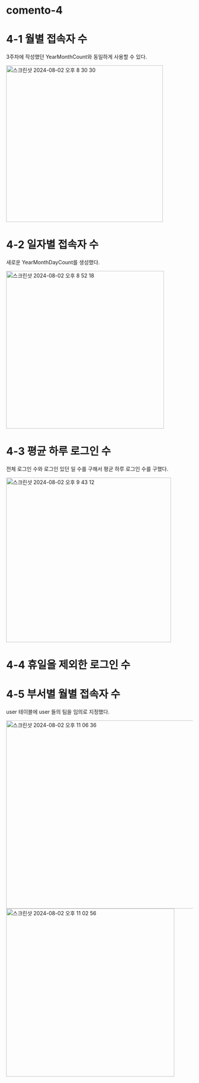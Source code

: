 # comento-4
# 4-1 월별 접속자 수
3주차에 작성했던 YearMonthCount와 동일하게 사용할 수 있다.

<img width="423" alt="스크린샷 2024-08-02 오후 8 30 30" src="https://github.com/user-attachments/assets/da1e2363-b929-4fa4-a4a3-00f430c1a5ae">

# 4-2 일자별 접속자 수
새로운 YearMonthDayCount를 생성했다.

<img width="426" alt="스크린샷 2024-08-02 오후 8 52 18" src="https://github.com/user-attachments/assets/40de6106-7ba3-460f-8e35-3a3218a83e47">

# 4-3 평균 하루 로그인 수
전체 로그인 수와 로그인 있던 일 수를 구해서 평균 하루 로그인 수를 구했다.

<img width="445" alt="스크린샷 2024-08-02 오후 9 43 12" src="https://github.com/user-attachments/assets/aa2248c0-2b47-4768-a3c9-2f25cbf259ff">


# 4-4 휴일을 제외한 로그인 수

# 4-5 부서별 월별 접속자 수
user 테이블에 user 들의 팀을 임의로 지정했다.


<img width="508" alt="스크린샷 2024-08-02 오후 11 06 36" src="https://github.com/user-attachments/assets/c74b4403-d2c3-412f-a0d6-14ec1c4e7ab3">


<img width="454" alt="스크린샷 2024-08-02 오후 11 02 56" src="https://github.com/user-attachments/assets/f5195833-3e0a-4627-bec2-faa4982dc3e4">
